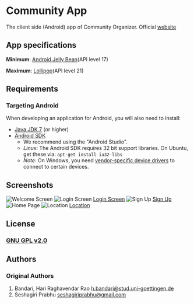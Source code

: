 # Community App
The client side (Android) app of Community Organizer. 
Official [website](https://seshagiriprabhu.github.io/Community-AndroidApp/)

## App specifications

**Minimum**: [Android Jelly Bean](http://en.wikipedia.org/wiki/Android_Jelly_Bean)(API level 17)

**Maximum**: [Lollipop](http://en.wikipedia.org/wiki/Android_Lollipop)(API level 21)

## Requirements
### Targeting Android
When developing an application for Android, you will also need to install:

- [Java JDK 7](http://www.oracle.com/technetwork/java/javase/downloads/index.html) (or higher)
- [Android SDK](https://developer.android.com/sdk/index.html)
    - We recommend using the "Android Studio".
    - *Linux*: The Android SDK requires 32 bit support libraries. On Ubuntu, get these via: 
    `apt-get install ia32-libs`
    - *Note*: On Windows, you need [vendor-specific device drivers](http://developer.android.com/tools/extras/oem-usb.html) 
    to connect to certain devices.

## Screenshots
[Welcome Screen]: https://github.com/seshagiriprabhu/Community-AndroidApp/blob/master/docs/Images/Screenshots/Welcome.png "Welcome Screen"
[Login Screen]: https://github.com/seshagiriprabhu/Community-AndroidApp/blob/master/docs/Images/Screenshots/Signin.png "Login Screen"
[Sign Up]: https://github.com/seshagiriprabhu/Community-AndroidApp/blob/master/docs/Images/Screenshots/SignUp.png "Registeration"
[Home Page]: https://github.com/seshagiriprabhu/Community-AndroidApp/blob/master/docs/Images/Screenshots/Home.png "Home Page"
[Location]: https://github.com/seshagiriprabhu/Community-AndroidApp/blob/master/docs/Images/Screenshots/Geofence.png "Location"
![Welcome Screen][Welcome Screen] ![Login Screen] [Login Screen] ![Sign Up] [Sign Up]
![Home Page][Home Page] ![Location] [Location]

## License
### [GNU GPL v2.0](http://choosealicense.com/licenses/gpl-2.0/)

## Authors
### Original Authors
1. Bandari, Hari Raghavendar Rao <h.bandari@stud.uni-goettingen.de>
2. Seshagiri Prabhu <seshagiriprabhu@gmail.com>


